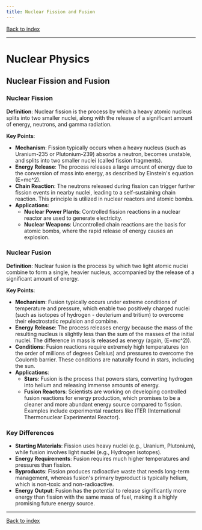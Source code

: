 ```yaml
---
title: Nuclear Fission and Fusion
---
```


[Back to index](index.html)

---
# Nuclear Physics
## Nuclear Fission and Fusion

### Nuclear Fission
**Definition**: Nuclear fission is the process by which a heavy atomic nucleus splits into two smaller nuclei, along with the release of a significant amount of energy, neutrons, and gamma radiation.

**Key Points**:
- **Mechanism**: Fission typically occurs when a heavy nucleus (such as Uranium-235 or Plutonium-239) absorbs a neutron, becomes unstable, and splits into two smaller nuclei (called fission fragments).
- **Energy Release**: The process releases a large amount of energy due to the conversion of mass into energy, as described by Einstein's equation \(E=mc^2\).
- **Chain Reaction**: The neutrons released during fission can trigger further fission events in nearby nuclei, leading to a self-sustaining chain reaction. This principle is utilized in nuclear reactors and atomic bombs.
- **Applications**:
  - **Nuclear Power Plants**: Controlled fission reactions in a nuclear reactor are used to generate electricity.
  - **Nuclear Weapons**: Uncontrolled chain reactions are the basis for atomic bombs, where the rapid release of energy causes an explosion.

### Nuclear Fusion
**Definition**: Nuclear fusion is the process by which two light atomic nuclei combine to form a single, heavier nucleus, accompanied by the release of a significant amount of energy.

**Key Points**:
- **Mechanism**: Fusion typically occurs under extreme conditions of temperature and pressure, which enable two positively charged nuclei (such as isotopes of hydrogen - deuterium and tritium) to overcome their electrostatic repulsion and combine.
- **Energy Release**: The process releases energy because the mass of the resulting nucleus is slightly less than the sum of the masses of the initial nuclei. The difference in mass is released as energy (again, \(E=mc^2\)).
- **Conditions**: Fusion reactions require extremely high temperatures (on the order of millions of degrees Celsius) and pressures to overcome the Coulomb barrier. These conditions are naturally found in stars, including the sun.
- **Applications**:
  - **Stars**: Fusion is the process that powers stars, converting hydrogen into helium and releasing immense amounts of energy.
  - **Fusion Reactors**: Scientists are working on developing controlled fusion reactions for energy production, which promises to be a cleaner and more abundant energy source compared to fission. Examples include experimental reactors like ITER (International Thermonuclear Experimental Reactor).

### Key Differences
- **Starting Materials**: Fission uses heavy nuclei (e.g., Uranium, Plutonium), while fusion involves light nuclei (e.g., Hydrogen isotopes).
- **Energy Requirements**: Fusion requires much higher temperatures and pressures than fission.
- **Byproducts**: Fission produces radioactive waste that needs long-term management, whereas fusion's primary byproduct is typically helium, which is non-toxic and non-radioactive.
- **Energy Output**: Fusion has the potential to release significantly more energy than fission with the same mass of fuel, making it a highly promising future energy source.

---
[Back to index](index.html)
